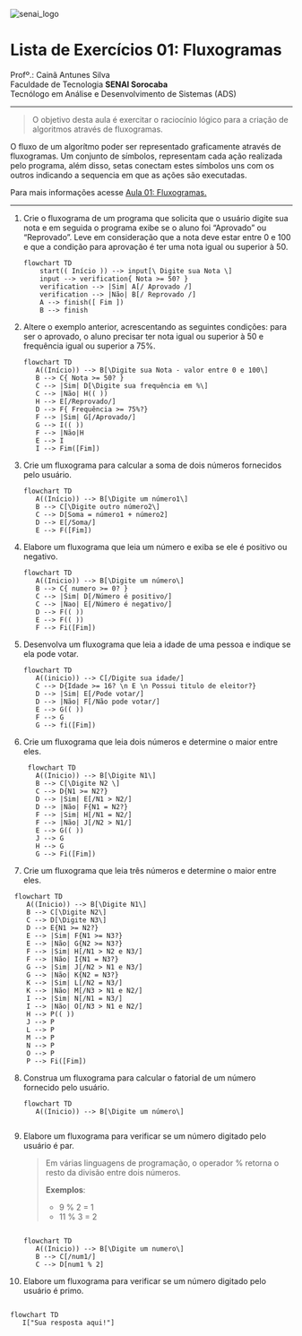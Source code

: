 ![senai_logo](https://transparencia.sp.senai.br/Content/img/logo-senai.png)

# Lista de Exercícios 01: Fluxogramas

Profº.: Cainã Antunes Silva  
Faculdade de Tecnologia **SENAI Sorocaba**  
Tecnólogo em Análise e Desenvolvimento de Sistemas (ADS)
___


> O objetivo desta aula é exercitar o raciocínio lógico para a criação de algoritmos através de fluxogramas.  

O fluxo de um algorítmo poder ser representado graficamente através de fluxogramas. Um conjunto de símbolos, representam cada ação realizada pelo programa, além disso, setas conectam estes símbolos uns com os outros indicando a sequencia em que as ações são executadas.

Para mais informações acesse [Aula 01: Fluxogramas.](https://www.notion.so/cainaantunes/Aula-01-Fluxogramas-188bde521b3b80de90f7dbd9407af71e)

***

1. Crie o fluxograma de um programa que solicita que o usuário digite sua nota e em seguida o programa exibe se o aluno foi “Aprovado” ou “Reprovado”. Leve em consideração que a nota deve estar entre 0 e 100 e que a condição para aprovação é ter uma nota igual ou superior à 50.
   
    ```mermaid
    flowchart TD
        start(( Início )) --> input[\ Digite sua Nota \]
        input --> verification{ Nota >= 50? }
        verification --> |Sim| A[/ Aprovado /]
        verification --> |Não| B[/ Reprovado /]
        A --> finish([ Fim ])
        B --> finish
    ```
   
2. Altere o exemplo anterior, acrescentando as seguintes condições: para ser o aprovado, o aluno precisar ter nota igual ou superior à 50 e frequência igual ou superior a 75%.
   
   ```mermaid
   flowchart TD
      A((Início)) --> B[\Digite sua Nota - valor entre 0 e 100\]
      B --> C{ Nota >= 50? }
      C --> |Sim| D[\Digite sua frequência em %\]
      C --> |Não| H(( ))
      H --> E[/Reprovado/]
      D --> F{ Frequência >= 75%?}
      F --> |Sim| G[/Aprovado/]
      G --> I(( ))
      F --> |Não|H
      E --> I
      I --> Fim([Fim])
   ```
   
3. Crie um fluxograma para calcular a soma de dois números fornecidos pelo usuário.
   
   ```mermaid
   flowchart TD
      A((Início)) --> B[\Digite um número1\]
      B --> C[\Digite outro número2\]
      C --> D[Soma = número1 + número2]
      D --> E[/Soma/]
      E --> F([Fim])

   ```
   
4. Elabore um fluxograma que leia um número e exiba se ele é positivo ou negativo.
   
   ```mermaid
   flowchart TD
      A((Inicio)) --> B[\Digite um número\]
      B --> C{ numero >= 0? }
      C --> |Sim| D[/Número é positivo/]
      C --> |Nao| E[/Número é negativo/]
      D --> F(( ))
      E --> F(( ))
      F --> Fi([Fim])
   ```
   
5. Desenvolva um fluxograma que leia a idade de uma pessoa e indique se ela pode votar.
   
   ```mermaid
   flowchart TD
      A((inicio)) --> C[/Digite sua idade/]
      C --> D{Idade >= 16? \n E \n Possui titulo de eleitor?}
      D --> |Sim| E[/Pode votar/]
      D --> |Não| F[/Não pode votar/]
      E --> G(( ))
      F --> G
      G --> fi([Fim])
   ```
   
6. Crie um fluxograma que leia dois números e determine o maior entre eles.
    
   ```mermaid
    flowchart TD
      A((Inicio)) --> B[\Digite N1\]
      B --> C[\Digite N2 \]
      C --> D{N1 >= N2?}
      D --> |Sim| E[/N1 > N2/]
      D --> |Não| F{N1 = N2?}
      F --> |Sim| H[/N1 = N2/]
      F --> |Não| J[/N2 > N1/]
      E --> G(( ))
      J --> G
      H --> G
      G --> Fi([Fim])
   ```
   
7. Crie um fluxograma que leia três números e determine o maior entre eles.
   
  ```mermaid
   flowchart TD
      A((Inicio)) --> B[\Digite N1\]
      B --> C[\Digite N2\]
      C --> D[\Digite N3\]
      D --> E{N1 >= N2?}
      E --> |Sim| F{N1 >= N3?}
      E --> |Não| G{N2 >= N3?}
      F --> |Sim| H[/N1 > N2 e N3/]
      F --> |Não| I{N1 = N3?}
      G --> |Sim| J[/N2 > N1 e N3/]
      G --> |Não| K{N2 = N3?}
      K --> |Sim| L[/N2 = N3/]
      K --> |Não| M[/N3 > N1 e N2/]
      I --> |Sim| N[/N1 = N3/]
      I --> |Não| O[/N3 > N1 e N2/]
      H --> P(( ))
      J --> P
      L --> P
      M --> P
      N --> P
      O --> P
      P --> Fi([Fim])
   ```
   
8. Construa um fluxograma para calcular o fatorial de um número fornecido pelo usuário.
   
   ```mermaid
   flowchart TD
      A((Inicio)) --> B[\Digite um número\]
      
   ```
   
9. Elabore um fluxograma para verificar se um número digitado pelo usuário é par.
   
   > Em várias linguagens de programação, o operador % retorna o resto da divisão entre dois números.    
   > 
   >**Exemplos**:  
   > - 9 % 2 = 1  
   > - 11 % 3 = 2
   
   ```mermaid
   
   flowchart TD
      A((Inicio)) --> B[\Digite um numero\]
      B --> C[/num1/]
      C --> D[num1 % 2]
   ```
   
10. Elabore um fluxograma para verificar se um número digitado pelo usuário é primo.
   
   ```mermaid
   
   flowchart TD
      I["Sua resposta aqui!"]
   ```